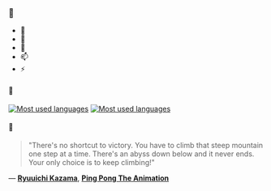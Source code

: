 ### 👋

- 🔭
- 🌱
- 💬
- 📫
- ⚡

#### 🧏

[![Most used languages](https://github-readme-stats-aynah.vercel.app/api/top-langs/?username=aynh&theme=solarized-dark&langs_count=6&layout=compact&hide_title=true)](https://github.com/anuraghazra/github-readme-stats#gh-dark-mode-only)
[![Most used languages](https://github-readme-stats-aynah.vercel.app/api/top-langs/?username=aynh&theme=solarized-light&langs_count=6&layout=compact&hide_title=true)](https://github.com/anuraghazra/github-readme-stats#gh-light-mode-only)

#### 💬

> "There's no shortcut to victory. You have to climb that steep mountain one step at a time. There's an abyss down below and it never ends. Your only choice is to keep climbing!"

&mdash; [**Ryuuichi Kazama**](https://myanimelist.net/character.php?q=Ryuuichi%20Kazama&cat=character), [**Ping Pong The Animation**](https://myanimelist.net/search/all?q=Ping%20Pong%20The%20Animation&cat=all)

